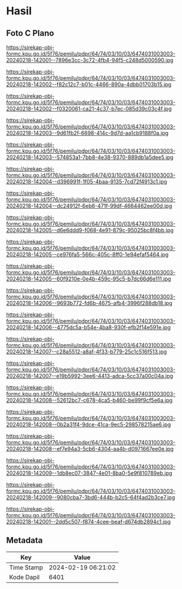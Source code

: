 # Hasil

## Foto C Plano

https://sirekap-obj-formc.kpu.go.id/5f76/pemilu/pdpr/64/74/03/10/03/6474031003003-20240218-142001--7896e3cc-3c72-4fb4-94f5-c248d5000590.jpg

https://sirekap-obj-formc.kpu.go.id/5f76/pemilu/pdpr/64/74/03/10/03/6474031003003-20240218-142002--f82c12c7-b01c-4466-890a-4dbb01703b15.jpg

https://sirekap-obj-formc.kpu.go.id/5f76/pemilu/pdpr/64/74/03/10/03/6474031003003-20240218-142002--f0320061-ca21-4c37-b7ec-085d39c03c4f.jpg

https://sirekap-obj-formc.kpu.go.id/5f76/pemilu/pdpr/64/74/03/10/03/6474031003003-20240218-142003--9d61fb2f-6698-414c-9d7d-aa1cb9188f0a.jpg

https://sirekap-obj-formc.kpu.go.id/5f76/pemilu/pdpr/64/74/03/10/03/6474031003003-20240218-142003--574853a1-7bb8-4e38-9370-889db1a5dee5.jpg

https://sirekap-obj-formc.kpu.go.id/5f76/pemilu/pdpr/64/74/03/10/03/6474031003003-20240218-142004--d396991f-1f05-4baa-9135-7cd72f4913c1.jpg

https://sirekap-obj-formc.kpu.go.id/5f76/pemilu/pdpr/64/74/03/10/03/6474031003003-20240218-142004--dc24912f-6eb6-471f-99df-4664462ee00d.jpg

https://sirekap-obj-formc.kpu.go.id/5f76/pemilu/pdpr/64/74/03/10/03/6474031003003-20240218-142005--d6e6ddd9-f068-4e91-879c-95025bc8f4bb.jpg

https://sirekap-obj-formc.kpu.go.id/5f76/pemilu/pdpr/64/74/03/10/03/6474031003003-20240218-142005--ce976fa5-566c-405c-8ff0-1e94efaf5464.jpg

https://sirekap-obj-formc.kpu.go.id/5f76/pemilu/pdpr/64/74/03/10/03/6474031003003-20240218-142005--60f9210e-0e4b-459c-95c5-b7dc66d6e111.jpg

https://sirekap-obj-formc.kpu.go.id/5f76/pemilu/pdpr/64/74/03/10/03/6474031003003-20240218-142006--9693b772-fd6b-4675-afb4-3996f288db18.jpg

https://sirekap-obj-formc.kpu.go.id/5f76/pemilu/pdpr/64/74/03/10/03/6474031003003-20240218-142006--4775dc5a-b54e-4ba8-930f-efb2f14e591e.jpg

https://sirekap-obj-formc.kpu.go.id/5f76/pemilu/pdpr/64/74/03/10/03/6474031003003-20240218-142007--c28a5512-a8af-4f33-b779-25c1c516f513.jpg

https://sirekap-obj-formc.kpu.go.id/5f76/pemilu/pdpr/64/74/03/10/03/6474031003003-20240218-142007--e19b5992-3ee6-4413-adca-5cc37a00c04a.jpg

https://sirekap-obj-formc.kpu.go.id/5f76/pemilu/pdpr/64/74/03/10/03/6474031003003-20240218-142008--52612bc7-c678-4ca5-b460-be99f9cf5e6a.jpg

https://sirekap-obj-formc.kpu.go.id/5f76/pemilu/pdpr/64/74/03/10/03/6474031003003-20240218-142008--0b2a31f4-9dce-41ca-9ec5-298578215ae6.jpg

https://sirekap-obj-formc.kpu.go.id/5f76/pemilu/pdpr/64/74/03/10/03/6474031003003-20240218-142008--ef7e94a3-5cb6-4304-aa4b-d0971667ee0e.jpg

https://sirekap-obj-formc.kpu.go.id/5f76/pemilu/pdpr/64/74/03/10/03/6474031003003-20240218-142009--1db8ec07-3847-4e01-8ba0-5e9f810789eb.jpg

https://sirekap-obj-formc.kpu.go.id/5f76/pemilu/pdpr/64/74/03/10/03/6474031003003-20240218-142009--9080cba7-3bd6-444b-b2c5-64f4ad2b3ce7.jpg

https://sirekap-obj-formc.kpu.go.id/5f76/pemilu/pdpr/64/74/03/10/03/6474031003003-20240218-142001--2dd5c507-f874-4cee-beaf-d674db2894c1.jpg


## Metadata

| Key        | Value               |
| ---------- | ------------------- |
| Time Stamp | 2024-02-19 06:21:02 |
| Kode Dapil | 6401                |



